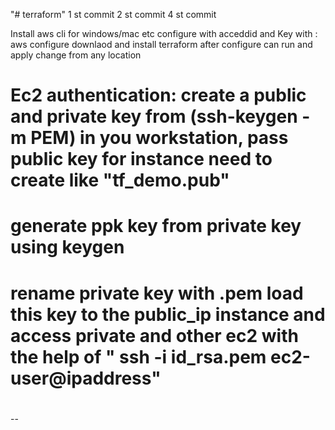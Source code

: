 "# terraform" 
1 st commit
2 st commit
4 st commit

Install aws cli for windows/mac etc
configure with acceddid and Key with : aws configure
downlaod and install terraform
after configure can run and apply change from any location


# Ec2 authentication: create a public and private key from (ssh-keygen -m PEM) in you workstation, pass public key for instance need to create like "tf_demo.pub"
# generate ppk key from private key using keygen 
# rename private key with .pem load this key to the public_ip instance and access private and other ec2 with the help of " ssh -i id_rsa.pem ec2-user@ipaddress"
#
-- 
 
